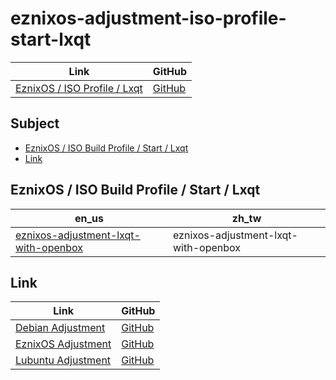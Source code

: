 

# eznixos-adjustment-iso-profile-start-lxqt

| Link | GitHub |
| ---- | ------ |
| [EznixOS / ISO Profile / Lxqt](https://samwhelp.github.io/eznixos-adjustment-iso-profile-start-lxqt/) | [GitHub](https://github.com/samwhelp/eznixos-adjustment-iso-profile-start-lxqt) |




## Subject

* [EznixOS / ISO Build Profile / Start / Lxqt](#eznixos--iso-build-profile--start--lxqt)
* [Link](#link)




## EznixOS / ISO Build Profile / Start / Lxqt

| en_us | zh_tw |
| --- | --- |
| [eznixos-adjustment-lxqt-with-openbox](https://github.com/samwhelp/eznixos-adjustment-iso-profile-start-lxqt/tree/main/debian-12/locale/en_us/eznixos-adjustment-lxqt-with-openbox) | eznixos-adjustment-lxqt-with-openbox |




## Link

| Link | GitHub |
| ---- | ------ |
| [Debian Adjustment](https://samwhelp.github.io/debian-adjustment/) | [GitHub](https://github.com/samwhelp/debian-adjustment) |
| [EznixOS Adjustment](https://samwhelp.github.io/eznixos-adjustment/) | [GitHub](https://github.com/samwhelp/eznixos-adjustment) |
| [Lubuntu Adjustment](https://samwhelp.github.io/lubuntu-adjustment/) | [GitHub](https://github.com/samwhelp/lubuntu-adjustment) |
